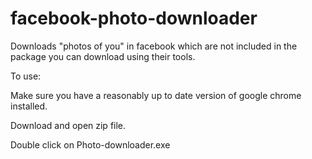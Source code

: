# facebook-photo-downloader
Downloads "photos of you" in facebook which are not included in the package you can download using their tools.

To use:

Make sure you have a reasonably up to date version of google chrome installed.

Download and open zip file.

Double click on Photo-downloader.exe

